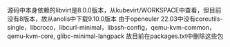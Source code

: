 源码中本身依赖的libvirt是8.0.0版本，从kubevirt/WORKSPACE中查看，但目前没有8版本，故从anolis中下载9.10.0版本
由于openeuler 22.03中没有coreutils-single，libcroco，libcurl-minimal，libssh-config，qemu-kvm-common， qemu-kvm-core, glibc-minimal-langpack 故目前在packages.txt中删除这些包
